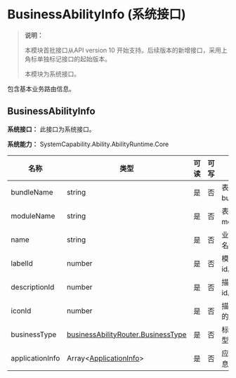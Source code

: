 # BusinessAbilityInfo (系统接口)

> **说明：**
>
> 本模块首批接口从API version 10 开始支持。后续版本的新增接口，采用上角标单独标记接口的起始版本。
>
> 本模块为系统接口。

包含基本业务路由信息。

## BusinessAbilityInfo

**系统接口：** 此接口为系统接口。

**系统能力：** SystemCapability.Ability.AbilityRuntime.Core

| 名称                              | 类型                                                         | 可读 | 可写 | 说明                 |
| --------------------------------- | ------------------------------------------------------------ | ---- | ---- | -------------------- |
| bundleName                        | string                                                       | 是   | 否   | 表示应用程序的bundleName。 |
| moduleName                        | string                                                       | 是   | 否   | 表示应用程序的moduleName。 |
| name                              | string                                                       | 是   | 否   | 业务路由ability名。 |
| labelId                           | number                                                       | 是   | 否   | 模块标签的资源id。       |
| descriptionId                     | number                                                       | 是   | 否   | 描述信息的资源id。       |
| iconId                            | number                                                       | 是   | 否   | 描述ability信息的图标id。 |
| businessType | [businessAbilityRouter.BusinessType](js-apis-businessAbilityRouter-sys.md#businesstype) | 是 | 否 | 标识枚举业务类型。 |
| applicationInfo | Array\<[ApplicationInfo](js-apis-bundleManager-applicationInfo.md)> | 是   | 否   | 应用程序的信息。  |
